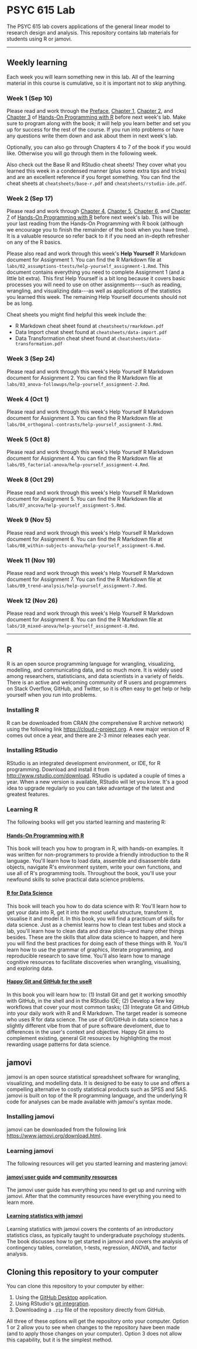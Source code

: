 # PSYC 615 Lab

The PSYC 615 lab covers applications of the general linear model to research design and analysis. This repository contains lab materials for students using R or jamovi.

------------------------------------------------------------------------

## Weekly learning

Each week you will learn something new in this lab. All of the learning material in this course is cumulative, so it is important not to skip anything.

### Week 1 (Sep 10)

Please read and work through the [Preface](https://rstudio-education.github.io/hopr/preface.html), [Chapter 1](https://rstudio-education.github.io/hopr/project-1-weighted-dice.html), [Chapter 2](https://rstudio-education.github.io/hopr/basics.html), and [Chapter 3](https://rstudio-education.github.io/hopr/packages.html) of [Hands-On Programming with R](https://rstudio-education.github.io/hopr/) before next week's lab. Make sure to program along with the book; it will help you learn better and set you up for success for the rest of the course. If you run into problems or have any questions write them down and ask about them in next week's lab.

Optionally, you can also go through Chapters 4 to 7 of the book if you would like. Otherwise you will go through them in the following week.

Also check out the Base R and RStudio cheat sheets! They cover what you learned this week in a condensed manner (plus some extra tips and tricks) and are an excellent reference if you forget something. You can find the cheat sheets at `cheatsheets/base-r.pdf` and `cheatsheets/rstudio-ide.pdf`.

### Week 2 (Sep 17)

Please read and work through [Chapter 4](https://rstudio-education.github.io/hopr/project-2-playing-cards.html), [Chapter 5](https://rstudio-education.github.io/hopr/r-objects.html), [Chapter 6](https://rstudio-education.github.io/hopr/r-notation.html), and [Chapter 7](https://rstudio-education.github.io/hopr/modify.html) of [Hands-On Programming with R](https://rstudio-education.github.io/hopr/) before next week's lab. This will be your last reading from the Hands-On Programming with R book (although we encourage you to finish the remainder of the book when you have time). It is a valuable resource so refer back to it if you need an in-depth refresher on any of the R basics.

Please also read and work through this week's **Help Yourself** R Markdown document for Assignment 1. You can find the R Markdown file at `labs/02_assumptions-ttests/help-yourself_assignment-1.Rmd`. This document contains everything you need to complete Assignment 1 (and a little bit extra). This first Help Yourself is a bit long because it covers basic processes you will need to use on other assignments---such as reading, wrangling, and visualizing data---as well as applications of the statistics you learned this week. The remaining Help Yourself documents should not be as long.

Cheat sheets you might find helpful this week include the:

- R Markdown cheat sheet found at `cheatsheets/rmarkdown.pdf`
- Data Import cheat sheet found at `cheatsheets/data-import.pdf`
- Data Transformation cheat sheet found at `cheatsheets/data-transformation.pdf`

### Week 3 (Sep 24)

Please read and work through this week's Help Yourself R Markdown document for Assignment 2. You can find the R Markdown file at `labs/03_anova-followups/help-yourself_assignment-2.Rmd`.

### Week 4 (Oct 1)

Please read and work through this week's Help Yourself R Markdown document for Assignment 3. You can find the R Markdown file at `labs/04_orthogonal-contrasts/help-yourself_assignment-3.Rmd`.

### Week 5 (Oct 8)

Please read and work through this week's Help Yourself R Markdown document for Assignment 4. You can find the R Markdown file at `labs/05_factorial-anova/help-yourself_assignment-4.Rmd`.

### Week 8 (Oct 29)

Please read and work through this week's Help Yourself R Markdown document for Assignment 5. You can find the R Markdown file at `labs/07_ancova/help-yourself_assignment-5.Rmd`.

### Week 9 (Nov 5)

Please read and work through this week's Help Yourself R Markdown document for Assignment 6. You can find the R Markdown file at `labs/08_within-subjects-anova/help-yourself_assignment-6.Rmd`.

### Week 11 (Nov 19)

Please read and work through this week's Help Yourself R Markdown document for Assignment 7. You can find the R Markdown file at `labs/09_trend-analysis/help-yourself_assignment-7.Rmd`.

### Week 12 (Nov 26)

Please read and work through this week's Help Yourself R Markdown document for Assignment 8. You can find the R Markdown file at `labs/10_mixed-anova/help-yourself_assignment-8.Rmd`.

------------------------------------------------------------------------

## R

R is an open source programming language for wrangling, visualizing, modelling, and communicating data, and so much more. It is widely used among researchers, statisticians, and data scientists in a variety of fields. There is an active and welcoming community of R users and programmers on Stack Overflow, GitHub, and Twitter, so it is often easy to get help or help yourself when you run into problems.

### Installing R

R can be downloaded from CRAN (the comprehensive R archive network) using the following link <https://cloud.r-project.org>. A new major version of R comes out once a year, and there are 2-3 minor releases each year.

### Installing RStudio

RStudio is an integrated development environment, or IDE, for R programming. Download and install it from <http://www.rstudio.com/download>. RStudio is updated a couple of times a year. When a new version is available, RStudio will let you know. It's a good idea to upgrade regularly so you can take advantage of the latest and greatest features.

### Learning R

The following books will get you started learning and mastering R:

#### [Hands-On Programming with R](https://rstudio-education.github.io/hopr/)

This book will teach you how to program in R, with hands-on examples. It was written for non-programmers to provide a friendly introduction to the R language. You'll learn how to load data, assemble and disassemble data objects, navigate R's environment system, write your own functions, and use all of R's programming tools. Throughout the book, you'll use your newfound skills to solve practical data science problems.

#### [R for Data Science](https://r4ds.had.co.nz)

This book will teach you how to do data science with R: You'll learn how to get your data into R, get it into the most useful structure, transform it, visualise it and model it. In this book, you will find a practicum of skills for data science. Just as a chemist learns how to clean test tubes and stock a lab, you'll learn how to clean data and draw plots—and many other things besides. These are the skills that allow data science to happen, and here you will find the best practices for doing each of these things with R. You'll learn how to use the grammar of graphics, literate programming, and reproducible research to save time. You'll also learn how to manage cognitive resources to facilitate discoveries when wrangling, visualising, and exploring data.

#### [Happy Git and GitHub for the useR](https://happygitwithr.com)

In this book you will learn how to: (1) Install Git and get it working smoothly with GitHub, in the shell and in the RStudio IDE; (2) Develop a few key workflows that cover your most common tasks; (3) Integrate Git and GitHub into your daily work with R and R Markdown. The target reader is someone who uses R for data science. The use of Git/GitHub in data science has a slightly different vibe from that of pure software develoment, due to differences in the user's context and objective. Happy Git aims to complement existing, general Git resources by highlighting the most rewarding usage patterns for data science.

## jamovi

jamovi is an open source statistical spreadsheet software for wrangling, visualizing, and modelling data. It is designed to be easy to use and offers a compelling alternative to costly statistical products such as SPSS and SAS. jamovi is built on top of the R programming language, and the underlying R code for analyses can be made available with jamovi's syntax mode.

### Installing jamovi

jamovi can be downloaded from the following link <https://www.jamovi.org/download.html>.

### Learning jamovi

The following resources will get you started learning and mastering jamovi:

#### [jamovi user guide](https://www.jamovi.org/user-manual.html) and [community resources](https://www.jamovi.org/community.html)

The jamovi user guide has everything you need to get up and running with jamovi. After that the community resources have everything you need to learn more.

#### [Learning statistics with jamovi](https://www.learnstatswithjamovi.com)

Learning statistics with jamovi covers the contents of an introductory statistics class, as typically taught to undergraduate psychology students. The book discusses how to get started in jamovi and covers the analysis of contingency tables, correlation, t-tests, regression, ANOVA, and factor analysis.

## Cloning this repository to your computer

You can clone this repository to your computer by either:

1.  Using the [GitHub Desktop](https://desktop.github.com) application.
2.  Using RStudio's [git integration](https://happygitwithr.com).
3.  Downloading a `.zip` file of the repository directly from GitHub.

All three of these options will get the repository onto your computer. Option 1 or 2 allow you to see when changes to the repository have been made (and to apply those changes on your computer). Option 3 does not allow this capability, but it is the simplest method.
